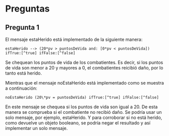 # Preguntas
## Pregunta 1

El mensaje estaHerido está implementado de la siguiente manera:

`estaHerido -->
(20*pv > puntosDeVida and: [0*pv < puntosDeVida]) ifTrue:[^true] ifFalse:[^false]`

Se chequean los puntos de vida de los combatientes. Es decir, si los puntos de vida son menor a 20 y mayores a 0, el combatientes reicibió daño, por lo tanto está herido.

Mientras que el mensaje noEstaHerido está implementado como se muestra a continuación:

`noEstaHerido
(20\*pv = puntosDeVida) ifTrue:[^true] ifFalse:[^false]
`

En este mensaje se chequea si los puntos de vida son igual a 20. De esta manera se comprueba si el combatiente no recibió daño.
Se podría usar un solo mensaje, por ejemplo, estaHerido. Y para corroborar si no está herido, como devuelve un objeto booleano, se podría negar el resultado y así implementar un solo mensaje.
